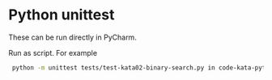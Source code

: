 # Python unittest

These can be run directly in PyCharm.

Run as script. For example

```bash
 python -m unittest tests/test-kata02-binary-search.py in code-kata-python
```